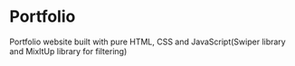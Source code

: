# Portfolio
Portfolio website built with pure HTML, CSS and JavaScript(Swiper library and MixItUp library for filtering)
